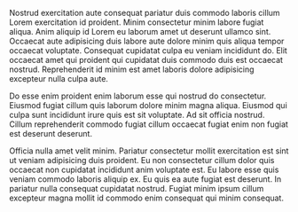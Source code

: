 Nostrud exercitation aute consequat pariatur duis commodo laboris cillum Lorem exercitation id proident. Minim consectetur minim labore fugiat aliqua. Anim aliquip id Lorem eu laborum amet ut deserunt ullamco sint. Occaecat aute adipisicing duis labore aute dolore minim quis aliqua tempor occaecat voluptate. Consequat cupidatat culpa eu veniam incididunt do. Elit occaecat amet qui proident qui cupidatat duis commodo duis est occaecat nostrud. Reprehenderit id minim est amet laboris dolore adipisicing excepteur nulla culpa aute.

Do esse enim proident enim laborum esse qui nostrud do consectetur. Eiusmod fugiat cillum quis laborum dolore minim magna aliqua. Eiusmod qui culpa sunt incididunt irure quis est sit voluptate. Ad sit officia nostrud. Cillum reprehenderit commodo fugiat cillum occaecat fugiat enim non fugiat est deserunt deserunt.

Officia nulla amet velit minim. Pariatur consectetur mollit exercitation est sint ut veniam adipisicing duis proident. Eu non consectetur cillum dolor quis occaecat non cupidatat incididunt anim voluptate est. Eu labore esse quis veniam commodo laboris aliquip ex. Eu quis ea aute fugiat est deserunt. In pariatur nulla consequat cupidatat nostrud. Fugiat minim ipsum cillum excepteur magna mollit id commodo enim consequat qui minim consequat.
